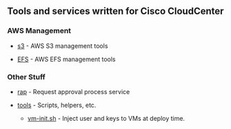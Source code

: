 ## Tools and services written for Cisco CloudCenter

### AWS Management

- [s3](https://github.com/grimmtheory/c3/tree/master/s3) - AWS S3 management tools

- [EFS](https://github.com/grimmtheory/c3/tree/master/efs) - AWS EFS management tools

### Other Stuff

- [rap](https://github.com/grimmtheory/c3/tree/master/rap) - Request approval process service

- [tools](https://github.com/grimmtheory/c3/tree/master/tools) - Scripts, helpers, etc.

    + [vm-init.sh](https://github.com/grimmtheory/c3/blob/master/tools/vm-init.sh) - Inject user and keys to VMs at deploy time.
